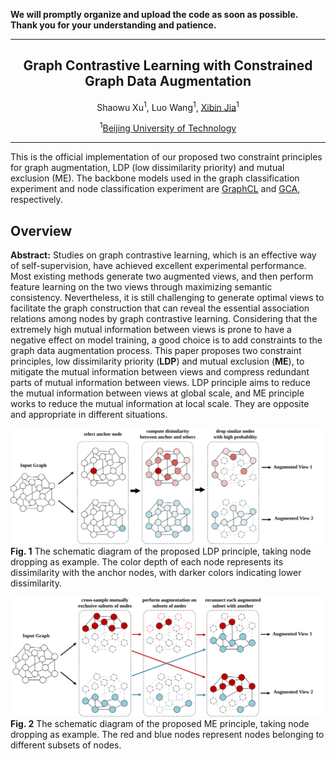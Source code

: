 
**We will promptly organize and upload the code as soon as possible. Thank you for your understanding and patience.**
***

<div align="center">

<h2> Graph Contrastive Learning with Constrained Graph Data Augmentation </h2>

Shaowu Xu<sup>1</sup>, Luo Wang<sup>1</sup>, [Xibin Jia](https://scholar.google.com/citations?user=0XxocmcAAAAJ&hl=en&oi=ao)<sup>1</sup>

 
<sup>1</sup>[Beijing University of Technology](https://www.bjut.edu.cn/)

</div>

***

This is the official implementation of our proposed two constraint principles for graph augmentation, LDP (low dissimilarity priority) and mutual exclusion (ME). The backbone models used in the graph classification experiment and node classification experiment are [GraphCL](https://github.com/Shen-Lab/GraphCL/tree/master) and [GCA](https://github.com/CRIPAC-DIG/GCA), respectively.


## Overview
**Abstract:** Studies on graph contrastive learning, which is an effective way of self-supervision, have achieved excellent experimental performance. 
		Most existing methods generate two augmented views, and then perform feature learning on the two views through maximizing semantic consistency.
		Nevertheless, it is still challenging to generate optimal views to facilitate the graph construction that can reveal the essential association relations among nodes by graph contrastive learning.
		Considering that the extremely high mutual information between views is prone to have a negative effect on model training, a good choice is to add constraints to the graph data augmentation process. 
		This paper proposes two constraint principles, low dissimilarity priority (**LDP**) and mutual exclusion (**ME**), to mitigate the mutual information between views and compress redundant parts of mutual information between views.
		LDP principle aims to reduce the mutual information between views at global scale, and ME principle works to reduce the mutual information at local scale. They are opposite and appropriate in different situations.

![LDP](docs/LDP.svg)
**Fig. 1** The schematic diagram of the proposed LDP principle, taking node dropping as example. The color depth of each node represents its dissimilarity with the anchor nodes, with darker colors indicating lower dissimilarity.

![ME](docs/ME.svg)
**Fig. 2** The schematic diagram of the proposed ME principle, taking node dropping as example. The red and blue nodes represent nodes belonging to different subsets of nodes.
